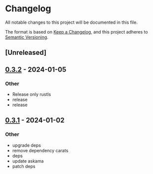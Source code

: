 # Changelog
All notable changes to this project will be documented in this file.

The format is based on [Keep a Changelog](https://keepachangelog.com/en/1.0.0/),
and this project adheres to [Semantic Versioning](https://semver.org/spec/v2.0.0.html).

## [Unreleased]

## [0.3.2](https://github.com/trillium-rs/trillium/compare/trillium-askama-v0.3.1...trillium-askama-v0.3.2) - 2024-01-05

### Other
- Release only rustls
- release
- release

## [0.3.1](https://github.com/trillium-rs/trillium/compare/trillium-askama-v0.3.0...trillium-askama-v0.3.1) - 2024-01-02

### Other
- upgrade deps
- remove dependency carats
- deps
- update askama
- patch deps
